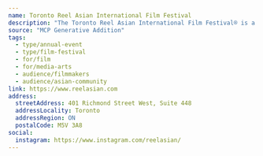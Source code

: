 ```yaml
---
name: Toronto Reel Asian International Film Festival
description: "The Toronto Reel Asian International Film Festival® is a unique showcase of contemporary Asian cinema and work from the Asian diaspora. Works include films and videos by Asian-identifying artists in Canada, the U.S., Asia and all over the world. As Canada's largest pan-Asian film festival, Reel Asian® provides a public forum for Asian media artists and their work, and fuels the growing appreciation for Asian cinema in Canada."
source: "MCP Generative Addition"
tags:
  - type/annual-event
  - type/film-festival
  - for/film
  - for/media-arts
  - audience/filmmakers
  - audience/asian-community
link: https://www.reelasian.com
address:
  streetAddress: 401 Richmond Street West, Suite 448
  addressLocality: Toronto
  addressRegion: ON
  postalCode: M5V 3A8
social:
  instagram: https://www.instagram.com/reelasian/
---
```

